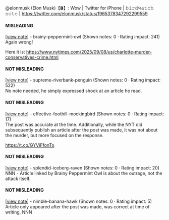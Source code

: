@elonmusk (Elon Musk)【𝗕】: Wow | Twitter for iPhone | 𝚋𝚒𝚛𝚍𝚠𝚊𝚝𝚌𝚑 𝚗𝚘𝚝𝚎 | https://twitter.com/elonmusk/status/1965378347292299559

#### MISLEADING

[[view note]](https://x.com/i/birdwatch/n/1965391979115585842) - brainy-peppermint-owl (Shown notes: 0 · Rating impact: 241)\
Again wrong!

Here it is:
https://www.nytimes.com/2025/09/08/us/charlotte-murder-conservatives-crime.html

#### NOT MISLEADING

[[view note]](https://x.com/i/birdwatch/n/1965590671760450011) - supreme-riverbank-penguin (Shown notes: 0 · Rating impact: 522)\
No note needed, he simply expressed shock at an article he read. 

#### NOT MISLEADING

[[view note]](https://x.com/i/birdwatch/n/1965412872126693415) - effective-foothill-mockingbird (Shown notes: 0 · Rating impact: 17)\
The post was accurate at the time.  Additionally, while the NYT did subsequently publish an article after the post was made, it was not about the murder, but more focused on the response.

https://t.co/GYViFfonTo

#### NOT MISLEADING

[[view note]](https://x.com/i/birdwatch/n/1965397565844738505) - splendid-iceberg-raven (Shown notes: 0 · Rating impact: 20)\
NNN - Article linked by Brainy Peppermint Owl is about the outrage, not the attack itself.

#### NOT MISLEADING

[[view note]](https://x.com/i/birdwatch/n/1965396111226556840) - nimble-banana-hawk (Shown notes: 0 · Rating impact: 5)\
Article only appeared after the post was made, was correct at time of writing, NNN
